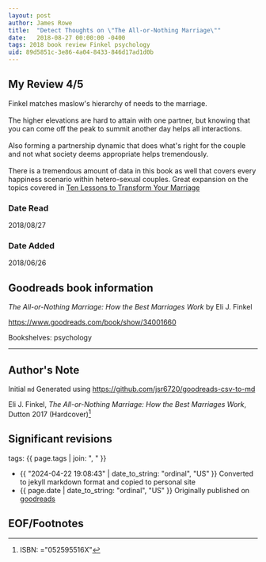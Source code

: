 ```yaml
---
layout: post
author: James Rowe
title:  "Detect Thoughts on \"The All-or-Nothing Marriage\""
date:   2018-08-27 00:00:00 -0400
tags: 2018 book review Finkel psychology
uid: 89d5851c-3e86-4a04-8433-846d17ad1d0b
---
```




## My Review 4/5

Finkel matches maslow's hierarchy of needs to the marriage.<br/><br/>The higher elevations are hard to attain with one partner, but knowing that you can come off the peak to summit another day helps all interactions.<br/><br/>Also forming a partnership dynamic that does what's right for the couple and not what society deems appropriate helps tremendously.<br/><br/>There is a tremendous amount of data in this book as well that covers every happiness scenario within hetero-sexual couples. Great expansion on the topics covered in [Ten Lessons to Transform Your Marriage](https://www.goodreads.com/book/show/634227)

### Date Read
2018/08/27

### Date Added
2018/06/26

## Goodreads book information

*The All-or-Nothing Marriage: How the Best Marriages Work* by Eli J. Finkel

https://www.goodreads.com/book/show/34001660

Bookshelves: psychology

---

## Author's Note

Initial `md` Generated using https://github.com/jsr6720/goodreads-csv-to-md

Eli J. Finkel, *The All-or-Nothing Marriage: How the Best Marriages Work*,  Dutton 2017 (Hardcover)[^1]

## Significant revisions

tags: {{ page.tags | join: ", " }} <!-- todo move this somewhere -->

- {{ "2024-04-22 19:08:43" | date_to_string: "ordinal", "US" }} Converted to jekyll markdown format and copied to personal site
- {{ page.date | date_to_string: "ordinal", "US" }} Originally published on [goodreads](https://www.goodreads.com)

## EOF/Footnotes

[^1]: ISBN: ="052595516X"